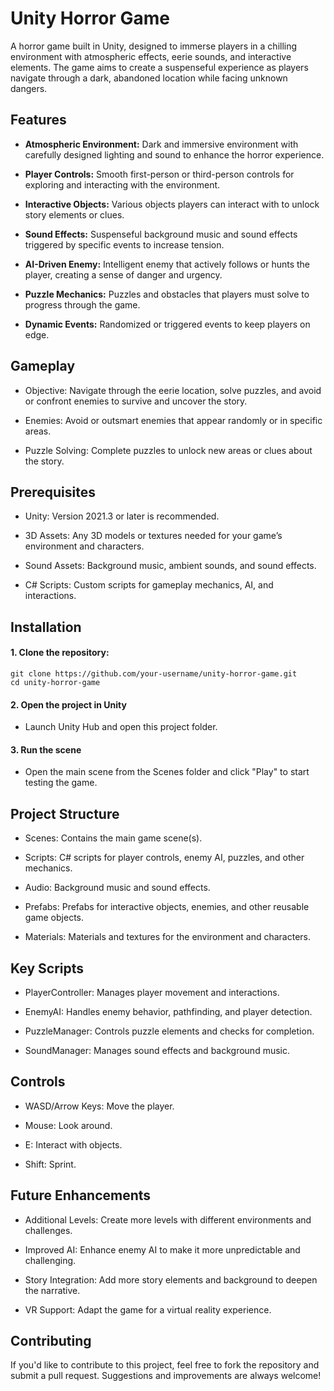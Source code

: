 # Unity Horror Game
A horror game built in Unity, designed to immerse players in a chilling environment with atmospheric effects, eerie sounds, and interactive elements. 
The game aims to create a suspenseful experience as players navigate through a dark, abandoned location while facing unknown dangers.

## Features
- <b>Atmospheric Environment:</b> Dark and immersive environment with carefully designed lighting and sound to enhance the horror experience.
  
- <b>Player Controls:</b> Smooth first-person or third-person controls for exploring and interacting with the environment.
  
- <b>Interactive Objects:</b> Various objects players can interact with to unlock story elements or clues.
  
- <b>Sound Effects:</b> Suspenseful background music and sound effects triggered by specific events to increase tension.
  
- <b>AI-Driven Enemy:</b> Intelligent enemy that actively follows or hunts the player, creating a sense of danger and urgency.
  
- <b>Puzzle Mechanics:</b> Puzzles and obstacles that players must solve to progress through the game.
  
- <b>Dynamic Events:</b> Randomized or triggered events to keep players on edge.

## Gameplay
- Objective: Navigate through the eerie location, solve puzzles, and avoid or confront enemies to survive and uncover the story.
  
- Enemies: Avoid or outsmart enemies that appear randomly or in specific areas.
  
- Puzzle Solving: Complete puzzles to unlock new areas or clues about the story.

## Prerequisites
- Unity: Version 2021.3 or later is recommended.
  
- 3D Assets: Any 3D models or textures needed for your game’s environment and characters.

- Sound Assets: Background music, ambient sounds, and sound effects.
  
- C# Scripts: Custom scripts for gameplay mechanics, AI, and interactions.

## Installation
#### 1. Clone the repository:
```
git clone https://github.com/your-username/unity-horror-game.git
cd unity-horror-game
```
#### 2. Open the project in Unity
- Launch Unity Hub and open this project folder.
#### 3. Run the scene
- Open the main scene from the Scenes folder and click "Play" to start testing the game.

## Project Structure
- Scenes: Contains the main game scene(s).
  
- Scripts: C# scripts for player controls, enemy AI, puzzles, and other mechanics.
- Audio: Background music and sound effects.
- Prefabs: Prefabs for interactive objects, enemies, and other reusable game objects.
- Materials: Materials and textures for the environment and characters.

## Key Scripts
- PlayerController: Manages player movement and interactions.
  
- EnemyAI: Handles enemy behavior, pathfinding, and player detection.
- PuzzleManager: Controls puzzle elements and checks for completion.
- SoundManager: Manages sound effects and background music.

## Controls
- WASD/Arrow Keys: Move the player.
  
- Mouse: Look around.
- E: Interact with objects.
- Shift: Sprint.

## Future Enhancements
- Additional Levels: Create more levels with different environments and challenges.
  
- Improved AI: Enhance enemy AI to make it more unpredictable and challenging.
- Story Integration: Add more story elements and background to deepen the narrative.
- VR Support: Adapt the game for a virtual reality experience.

## Contributing
If you'd like to contribute to this project, feel free to fork the repository and submit a pull request. Suggestions and improvements are always welcome!
